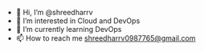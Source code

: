 - 👋 Hi, I’m @shreedharrv
- 👀 I’m interested in Cloud and DevOps
- 🌱 I’m currently learning DevOps
- 📫 How to reach me shreedharrv0987765@gmail.com

<!---
shreedharrv/shreedharrv is a ✨ special ✨ repository because its `README.md` (this file) appears on your GitHub profile.
You can click the Preview link to take a look at your changes.
--->

